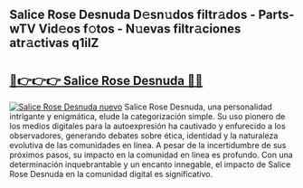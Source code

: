 ## Salice Rose Desnuda D𝚎sn𝚞dos filtr𝚊dos - Parts-wTV Vid𝚎os f𝚘tos - N𝚞evas filtr𝚊ciones atr𝚊ctivas q1ilZ

# <h2><a href="http://mb4sh1.tromn.icu/?c=Salice+Rose+Desnuda">🔗👉👉👉 Salice Rose Desnuda 🔗🔗</a></h2>

[![Salice Rose Desnuda nuevo](https://i.imgur.com/pEAQMta.gif)](http://mb4sh1.tromn.icu/?c=Salice+Rose+Desnuda)
Salice Rose Desnuda, una personalidad intrigante y enigmática, elude la categorización simple. Su uso pionero de los medios digitales para la autoexpresión ha cautivado y enfurecido a los observadores, generando debates sobre ética, identidad y la naturaleza evolutiva de las comunidades en línea. A pesar de la incertidumbre de sus próximos pasos, su impacto en la comunidad en línea es profundo. Con una determinación inquebrantable y un encanto innegable, el impacto de Salice Rose Desnuda en la comunidad digital es significativo.
